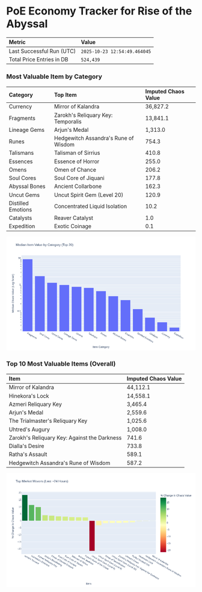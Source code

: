 # PoE Economy Tracker for Rise of the Abyssal

<!-- START_MAINTENANCE -->
| Metric | Value |
|:---|:---|
| Last Successful Run (UTC) | `2025-10-23 12:54:49.464045` |
| Total Price Entries in DB | `524,439` |

<!-- END_MAINTENANCE -->

<!-- START_DATAFRAME_DEBUG -->
<!-- END_DATAFRAME_DEBUG -->

<!-- START_CATEGORY_ANALYSIS -->
### Most Valuable Item by Category
| Category | Top Item | Imputed Chaos Value |
| :--- | :--- | :--- |
| Currency | Mirror of Kalandra | 36,827.2 |
| Fragments | Zarokh's Reliquary Key: Temporalis | 13,841.1 |
| Lineage Gems | Arjun's Medal | 1,313.0 |
| Runes | Hedgewitch Assandra's Rune of Wisdom | 754.3 |
| Talismans | Talisman of Sirrius | 410.8 |
| Essences | Essence of Horror | 255.0 |
| Omens | Omen of Chance | 206.2 |
| Soul Cores | Soul Core of Jiquani | 177.8 |
| Abyssal Bones | Ancient Collarbone | 162.3 |
| Uncut Gems | Uncut Spirit Gem (Level 20) | 120.9 |
| Distilled Emotions | Concentrated Liquid Isolation | 10.2 |
| Catalysts | Reaver Catalyst | 1.0 |
| Expedition | Exotic Coinage | 0.1 |


![Category Analysis Chart](charts/category_analysis.png)
<!-- END_ANALYSIS -->

<!-- START_ANALYSIS -->
### Top 10 Most Valuable Items (Overall)
| Item | Imputed Chaos Value |
| :--- | :--- |
| Mirror of Kalandra | 44,112.1 |
| Hinekora's Lock | 14,558.1 |
| Azmeri Reliquary Key | 3,465.4 |
| Arjun's Medal | 2,559.6 |
| The Trialmaster's Reliquary Key | 1,025.6 |
| Uhtred's Augury | 1,008.0 |
| Zarokh's Reliquary Key: Against the Darkness | 741.6 |
| Dialla's Desire | 733.8 |
| Ratha's Assault | 589.1 |
| Hedgewitch Assandra's Rune of Wisdom | 587.2 |


![Market Movers Chart](charts/market_movers.png)
<!-- END_ANALYSIS -->

